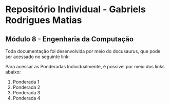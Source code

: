 # Repositório Individual - Gabriels Rodrigues Matias 
## Módulo 8 - Engenharia da Computação 

Toda documentação foi desenvolvida por meio do docusaurus, que pode ser acessado no seguinte link: 



Para acessar as Ponderadas Individualmente, é possível por meio dos links abaixo: 
1. Ponderada 1 
2. Ponderada 2
3. Ponderada 3
4. Ponderada 4